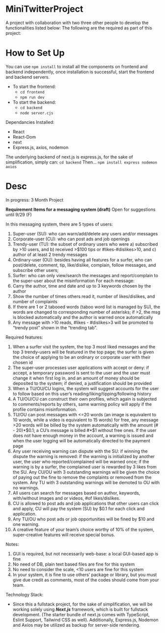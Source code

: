 # MiniTwitterProject
A project with collaboration with two three other people to develop the functionalities listed below:
The following are the required as part of this project:

# How to Set Up
You can use `npm install` to install all the components on frontend and backend independently, once installation is successful, start the frontend and backend servers.
- To start the frontend:
    - `cd frontend`
    - `npm run dev`
- To start the backend:
    - `cd backend`
    - `node server.cjs`

Dependancies Installed:
- React
- React-Dom
- next
- Express.js, axios, nodemon


The underlying backend of next.js is express.js, for the sake of simplification, simply can:
`cd backend`
Then...
`npm install express nodemon axios`

# Desc

In progress: 3 Month Project

<b>Requirement Items for a messaging system (draft)</b>
Open for suggestions until 9/29 (F)

In this messaging system, there are 5 types of users:
1.	Super-user (SU): who can warn/add/delete any users and/or messages
2.	Corporate-user (CU): who can post ads and job openings
3.	Trendy-user (TU): the subset of ordinary users who were a) subscribed by >10 users, and b) received >$100 tips or #likes-#dislikes>10, and c) author of at least 2 trendy messages
4.	Ordinary-user (OU): besides having all features for a surfer, who can post/delete, comment, tip, like/dislike, complain, follow messages, and subscribe other users;
5.	Surfer: who can only view/search the messages and report/complain to the super-user about the misinformation 
For each message:
1.	Carry the author, time and date and up to 3 keywords chosen by the author
2.	Show the number of times others read it, number of likes/dislikes, and number of complaints
3.	If there are 1 or 2 tabooed words (taboo word list is managed by SU), the words are changed to corresponding number of asterisks; if >2, the msg is blocked automatically and the author is warned once automatically
4.	Any message with >10 reads, #likes - #dislikes>3 will be promoted to “trendy post” shown in the “trending tab”.

Required features:
1.	When a surfer visit the system, the top 3 most liked messages and the top 3 trendy-users will be featured in the top page; the surfer is given the choice of applying to be an ordinary or corporate user with their chosen id
2.	The super-user processes user applications with accept or deny: if accept, a temporary password is sent to the user and the user must change it when first log in, and an amount of money should be deposited to the system; if denied, a justification should be provided
3.	When a TU/OU/CU logins, the system will suggest accounts for the user to follow based on this user’s reading/liking/tipping/following history
4.	A TU/OU/CU can construct their own profiles, which again is subjected to comments/reports by others, same warning policy will apply if the profile contains misinformation. 
5.	TU/OU can post messages with <=20 words (an image is equivalent to 10 words, while a video is equivalent to 15 words) for free, any message >20 words will be billed by the system automatically with the amount (# - 20)*$0.1; a CU’s message is billed #*$1 without free ones. If the user does not have enough money in the account, a warning is issued and when the user logging will be automatically directed to the payment page
6.	Any user receiving warning can dispute with the SU: if winning the dispute the warning is removed: if the warning is initialized by another user, the user who reported/complained will be warned once; if the warning is by a surfer, the complained user is rewarded by 3 likes from the SU. Any CU/OU with 3 outstanding warnings will be given the choice of paying out the fine to remove the complaints or removed from the system. Any TU with 3 outstanding warnings will be demoted to OU with no warnings.
7.	All users can search for messages based on author, keywords, with/without images and or videos, #of likes/dislikes.
8.	CU is allowed to post ads and job applications that other users can click and apply, CU will pay the system (SU) by $0.1 for each click and application.
9.	Any TU/OU who post ads or job opportunities will be fined by $10 and one warning.
10.	A creative feature of your team’s choice worthy of 10% of the system, super-creative features will receive special bonus.

Notes:
1.	GUI is required, but not necessarily web-base: a local GUI-based app is fine
2.	No need of DB, plain text based files are fine for this system
3.	No need to consider the scale, <10 users are fine for this system
4.	In your system, it is fine to use others’ package or library, but you must give due credit as comments, most of the codes should come from your team.


Technology Stack:
- Since this a fullstack project, for the sake of simplification, we will be working solely using <b><i>Next.js</b></i> framework, which is built for fullstack development. (The starter bundle of next.js comes with TypeScript, Eslint Support, Tailwind CSS as well). Additionally, Express.js, Nodemon and Axios may be utilized as backup for server-side rendering.

